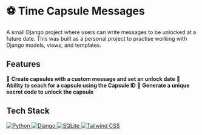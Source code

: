 # ⚽ Time Capsule Messages

A small Django project where users can write messages to be unlocked at a future date.
This was built as a personal project to practise working with Django models, views, and templates.

## Features

🔹 **Create capsules with a custom message and set an unlock date**
🔹 **Ability to seach for a capsule using the Capsule ID**
🔹 **Generate a unique secret code to unlock the capsule**

## Tech Stack

<p align="left">
  <a href="https://www.python.org/" target="_blank">
  <img src="https://img.shields.io/badge/Python-3.11-blue?style=for-the-badge&logo=python&logoColor=white" alt="Python">
</a>
<a href="https://www.djangoproject.com/" target="_blank">
  <img src="https://img.shields.io/badge/Django-5-green?style=for-the-badge&logo=django&logoColor=white" alt="Django">
</a>
<a href="https://www.sqlite.org/index.html" target="_blank">
  <img src="https://img.shields.io/badge/SQLite-3-lightgrey?style=for-the-badge&logo=sqlite&logoColor=white" alt="SQLite">
</a>
<a href="https://tailwindcss.com/" target="_blank">
  <img src="https://img.shields.io/badge/TailwindCSS-38B2AC?style=for-the-badge&logo=tailwindcss&logoColor=white" alt="Tailwind CSS">
</a>
</p>
